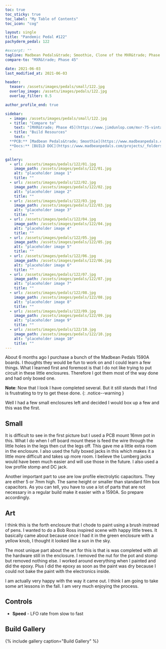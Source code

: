 ```yaml
---
toc: true
toc_sticky: true
toc_label: "My Table of Contents"
toc_icon: "cog"

layout: single
title: "Pandemic Pedal #122"
pachyderm_pedal: 122

#excerpt: ""
tagline: Madbean Pedals&trade; Smoothie, Clone of the MXR&trade; Phase 45<br>"Nature is the purest portal to inner-peace." - Angie Weiland-Crosby
compare-to: "MXR&trade; Phase 45"

date: 2021-06-03
last_modified_at: 2021-06-03

header:
  teaser: /assets/images/pedals/small/122.jpg
  overlay_image: /assets/images/pedals/122.jpg
  overlay_filter: 0.5

author_profile_end: true

sidebar:
  - image: /assets/images/pedals/small/122.jpg
  - title: "Compare to"
    text: "[MXR&trade; Phase 45](https://www.jimdunlop.com/mxr-75-vintage-phase-45/)"
  - title: "Build Resources"
    text: "
  **PCB:** [Madbean Pedals&trade; Smoothie](https://www.madbeanpedals.com/projects/index.html)<br>
  **Docs:** [BUILD DOC](https://www.madbeanpedals.com/projects/_folders/1590A/pdf/Smoothie2020.pdf)
  "

gallery:
  - url: /assets/images/pedals/122/01.jpg
    image_path: /assets/images/pedals/122/01.jpg
    alt: "placeholder image 1"
    title: ""
  - url: /assets/images/pedals/122/02.jpg
    image_path: /assets/images/pedals/122/02.jpg
    alt: "placeholder image 2"
    title: ""
  - url: /assets/images/pedals/122/03.jpg
    image_path: /assets/images/pedals/122/03.jpg
    alt: "placeholder image 3"
    title: ""
  - url: /assets/images/pedals/122/04.jpg
    image_path: /assets/images/pedals/122/04.jpg
    alt: "placeholder image 4"
    title: ""
  - url: /assets/images/pedals/122/05.jpg
    image_path: /assets/images/pedals/122/05.jpg
    alt: "placeholder image 5"
    title: ""
  - url: /assets/images/pedals/122/06.jpg
    image_path: /assets/images/pedals/122/06.jpg
    alt: "placeholder image 6"
    title: ""
  - url: /assets/images/pedals/122/07.jpg
    image_path: /assets/images/pedals/122/07.jpg
    alt: "placeholder image 7"
    title: ""
  - url: /assets/images/pedals/122/08.jpg
    image_path: /assets/images/pedals/122/08.jpg
    alt: "placeholder image 8"
    title: ""
  - url: /assets/images/pedals/122/09.jpg
    image_path: /assets/images/pedals/122/09.jpg
    alt: "placeholder image 9"
    title: ""
  - url: /assets/images/pedals/122/10.jpg
    image_path: /assets/images/pedals/122/10.jpg
    alt: "placeholder image 10"
    title: ""
---
```


About 6 months ago I purchase a bunch of the Madbean Pedals 1590A boards. I thoughts they would be fun to work on and I could learn a few things. What I learned first and foremost is that I do not like trying to put circuit in these little enclosures. Therefore I got them most of the way done and had only boxed one.

**Note**: Now that I look I have completed several. But it still stands that I find is frustrating to try to get these done.
{: .notice--warning }

Well I had a few small enclosures left and decided I would box up a few and this was the first. 

## Small

It is difficult to see in the first picture but I used a PCB mount 16mm pot in this. What I do when I off board mount these is feed the wire through the little holes in the legs then cut the legs off. This gave me a little extra room in the enclosure. I also used the fully boxed jacks in this which makes it a little more difficult and takes up more room. I believe the Lumberg jacks would have been much easier and will use those in the future. I also used a low profile stomp and DC jack.

Another important part to use are low profile electrolytic capacitors. They are either 5 or 7mm high. The same height or smaller than standard film box capacitors. As you can tell, you have to use a lot of parts that are not necessary in a regular build make it easier with a 1590A. So prepare accordingly. 

## Art

I think this is the forth enclosure that I chode to paint using a brush instread of pens. I wanted to do a Bob Ross inspired scene with happy little trees. It basically came about because once I had it in the green enclosure with a yellow knob, I thought it looked like a sun in the sky. 

The most unique part about the art for this is that is was completed with all the hardware still in the enclosure. I removed the nut for the pot and stomp but removed nothing else. I worked around everything when I painted and did the epoxy. Plus I did the epoxy as soon as the paint was dry because I could not bake the paint with the electronics inside.

I am actually very happy with the way it came out. I think I am going to take some art lessons in the fall. I am very much enjoying the process.

## Controls

* **Speed** - LFO rate from slow to fast

## Build Gallery

{% include gallery caption="Build Gallery" %}